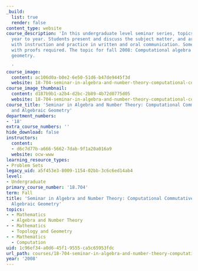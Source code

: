 ```yaml
---
_build:
  list: true
  render: false
content_type: website
course_description: 'In this undergraduate level seminar series, topics vary from
  year to year. Students present and discuss the subject matter, and are provided
  with instruction and practice in written and oral communication. Some experience
  with proofs required. The topic for fall 2008: Computational algebra and algebraic
  geometry.

  '
course_image:
  content: ac106d0a-b0e2-6e50-51d6-b47de9445f3d
  website: 18-704-seminar-in-algebra-and-number-theory-computational-commutative-algebra-and-algebraic-geometry-fall-2008
course_image_thumbnail:
  content: d187b9b1-a2b4-d2bc-2b89-4b72d0775d05
  website: 18-704-seminar-in-algebra-and-number-theory-computational-commutative-algebra-and-algebraic-geometry-fall-2008
course_title: 'Seminar in Algebra and Number Theory: Computational Commutative Algebra
  and Algebraic Geometry'
department_numbers:
- '18'
extra_course_numbers: ''
hide_download: false
instructors:
  content:
  - d6c7d77b-a666-5662-7dab-9f1a20a016a9
  website: ocw-www
learning_resource_types:
- Problem Sets
legacy_uid: a5f453e3-8009-1154-02bb-3c6c6ed14ab4
level:
- Undergraduate
primary_course_number: '18.704'
term: Fall
title: 'Seminar in Algebra and Number Theory: Computational Commutative Algebra and
  Algebraic Geometry'
topics:
- - Mathematics
  - Algebra and Number Theory
- - Mathematics
  - Topology and Geometry
- - Mathematics
  - Computation
uid: 1c96ef34-a0d6-45f1-9555-ca5c65953fdc
url_path: courses/18-704-seminar-in-algebra-and-number-theory-computational-commutative-algebra-and-algebraic-geometry-fall-2008
year: '2008'
---
```

